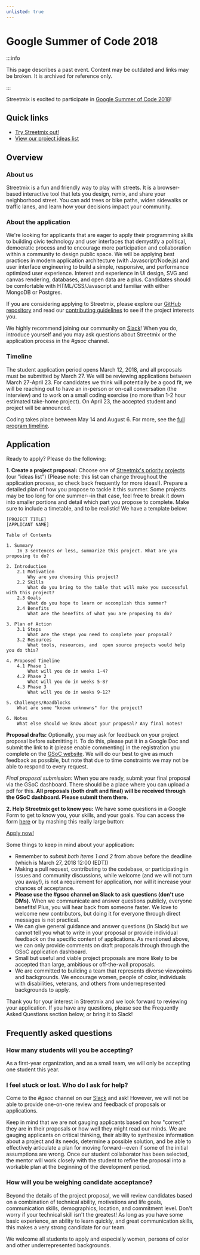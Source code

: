 ```yaml
---
unlisted: true
---
```


# Google Summer of Code 2018

:::info

This page describes a past event. Content may be outdated and links may be broken. It is archived for reference only.

:::

Streetmix is excited to participate in [Google Summer of Code 2018](https://summerofcode.withgoogle.com/organizations/6723641824247808/)!

## Quick links

- [Try Streetmix out!](https://streetmix.net/)
- [View our project ideas list](https://github.com/streetmix/streetmix/projects)

## Overview

### About us

Streetmix is a fun and friendly way to play with streets. It is a browser-based interactive tool that lets you design, remix, and share your neighborhood street. You can add trees or bike paths, widen sidewalks or traffic lanes, and learn how your decisions impact your community.

### About the application

We're looking for applicants that are eager to apply their programming skills to building civic technology and user interfaces that demystify a political, democratic process and to encourage more participation and collaboration within a community to design public space. We will be applying best practices in modern application architecture (with Javascript/Node.js) and user interface engineering to build a simple, responsive, and performance optimized user experience. Interest and experience in UI design, SVG and canvas rendering, databases, and open data are a plus. Candidates should be comfortable with HTML/CSS/Javascript and familiar with either MongoDB or Postgres.

If you are considering applying to Streetmix, please explore our [GitHub repository](https://github.com/streetmix/streetmix) and read our [contributing guidelines](https://github.com/streetmix/streetmix/blob/main/CONTRIBUTING.md) to see if the project interests you.

We highly recommend joining our community on [Slack](https://streetmix-slack.herokuapp.com/)! When you do, introduce yourself and you may ask questions about Streetmix or the application process in the _#gsoc_ channel.

### Timeline

The student application period opens March 12, 2018, and all proposals must be submitted by March 27. We will be reviewing applications between March 27-April 23. For candidates we think will potentially be a good fit, we will be reaching out to have an in-person or on-call conversation (the interview) and to work on a small coding exercise (no more than 1-2 hour estimated take-home project). On April 23, the accepted student and project will be announced.

Coding takes place between May 14 and August 6. For more, see the [full program timeline](https://summerofcode.withgoogle.com/how-it-works/).

## Application

Ready to apply? Please do the following:

**1. Create a project proposal:** Choose one of [Streetmix's priority projects](https://github.com/streetmix/streetmix/projects) (our "ideas list") (Please note: this list can change throughout the application process, so check back frequently for more ideas!). Prepare a detailed plan of how you propose to tackle it this summer. Some projects may be too long for one summer--in that case, feel free to break it down into smaller portions and detail which part you propose to complete. Make sure to include a timetable, and to be realistic! We have a template below:

```
[PROJECT TITLE]
[APPLICANT NAME]

Table of Contents

1. Summary
    In 3 sentences or less, summarize this project. What are you proposing to do?

2. Introduction
    2.1 Motivation
        Why are you choosing this project?
    2.2 Skills
        What do you bring to the table that will make you successful with this project?
    2.3 Goals
        What do you hope to learn or accomplish this summer?
    2.4 Benefits
        What are the benefits of what you are proposing to do?

3. Plan of Action
    3.1 Steps
        What are the steps you need to complete your proposal?
    3.2 Resources
        What tools, resources, and  open source projects would help you do this?

4. Proposed Timeline
    4.1 Phase 1
        What will you do in weeks 1-4?
    4.2 Phase 2
        What will you do in weeks 5-8?
    4.3 Phase 3
        What will you do in weeks 9-12?

5. Challenges/Roadblocks
    What are some "known unknowns" for the project?

6. Notes
    What else should we know about your proposal? Any final notes?
```

**Proposal drafts:** Optionally, you may ask for feedback on your project proposal before submitting it. To do this, please put it in a Google Doc and submit the link to it (please enable commenting) in the registration you complete on the [GSoC website](https://summerofcode.withgoogle.com/get-started/). We will do our best to give as much feedback as possible, but note that due to time constraints we may not be able to respond to every request.

_Final proposal submission:_ When you are ready, submit your final proposal via the GSoC dashboard. There should be a place where you can upload a pdf for this. **All proposals (both draft and final) will be received through the GSoC dashboard. Please submit them there.**

**2. Help Streetmix get to know you:** We have some questions in a Google Form to get to know you, your skills, and your goals. You can access the form [here](https://goo.gl/forms/ytO53N5dPUz9KrK83) or by mashing this really large button:

<div className="gsoc-apply-container">
  <a className="gsoc-apply-button" href="https://goo.gl/forms/ytO53N5dPUz9KrK83" target="_blank">Apply now!</a>
</div>

Some things to keep in mind about your application:

- Remember to _submit both items 1 and 2_ from above before the deadline (which is March 27, 2018 12:00 (EDT))
- Making a pull request, contributing to the codebase, or participating in issues and community discussions, while welcome (and we will not turn you away!), is not a requirement for application, nor will it increase your chances of acceptance.
- **Please use the #gsoc channel on Slack to ask questions (don't use DMs).** When we communicate and answer questions publicly, everyone benefits! Plus, you will hear back from someone faster. We love to welcome new contributors, but doing it for everyone through direct messages is not practical.
- We can give general guidance and answer questions (in Slack) but we cannot tell you what to write in your proposal or provide individual feedback on the specific content of applications. As mentioned above, we can only provide comments on draft proposals through through the GSoC application dashboard.
- Small but useful and viable project proposals are more likely to be accepted than large, ambitious or off-the-wall proposals.
- We are committed to building a team that represents diverse viewpoints and backgrounds. We encourage women, people of color, individuals with disabilities, veterans, and others from underrepresented backgrounds to apply.

Thank you for your interest in Streetmix and we look forward to reviewing your application. If you have any questions, please see the Frequently Asked Questions section below, or bring it to Slack!

## Frequently asked questions

### How many students will you be accepting?

As a first-year organization, and as a small team, we will only be accepting one student this year.

### I feel stuck or lost. Who do I ask for help?

Come to the _#gsoc_ channel on our [Slack](https://streetmix-slack.herokuapp.com/) and ask! However, we will not be able to provide one-on-one review and feedback of proposals or applications.

Keep in mind that we are not gauging applicants based on how "correct" they are in their proposals or how well they might read our minds. We are gauging applicants on critical thinking, their ability to synthesize information about a project and its needs, determine a possible solution, and be able to effectively articulate a plan for moving forward--even if some of the initial assumptions are wrong. Once our student collaborator has been selected, the mentor will work closely with the student to refine the proposal into a workable plan at the beginning of the development period.

### How will you be weighing candidate acceptance?

Beyond the details of the project proposal, we will review candidates based on a combination of technical ability, motivations and life goals, communication skills, demographics, location, and commitment level. Don't worry if your technical skill isn't the greatest! As long as you have some basic experience, an ability to learn quickly, and great communication skills, this makes a very strong candidate for our team.

We welcome all students to apply and especially women, persons of color and other underrepresented backgrounds.
